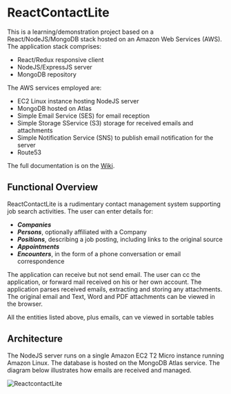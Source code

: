 # ReactContactLite

This is a learning/demonstration project based on a React/NodeJS/MongoDB stack hosted on an Amazon Web Services (AWS). The application stack comprises:

- React/Redux responsive client
- NodeJS/ExpressJS server
- MongoDB repository

The AWS services employed are:

- EC2 Linux instance hosting NodeJS server
- MongoDB hosted on Atlas
- Simple Email Service (SES) for email reception
- Simple Storage SService (S3) storage for received emails and attachments
- Simple Notification Service (SNS) to publish email notification for the server
- Route53

The full documentation is on the [Wiki](https://github.com/rtthomas/ReactContactLite/wiki).

## Functional Overview

ReactContactLite is a rudimentary contact management system supporting job search activities. The user can enter details for:

- ***Companies***
- ***Persons***, optionally affiliated with a Company
- ***Positions***, describing a job posting, including links to the original source
- ***Appointments*** 
- ***Encounters***, in the form of a phone conversation or email correspondence

The application can receive but not send email. The user can cc the application, or forward mail received on his or her own account. The application parses received emails, extracting and storing any attachments. The original email and Text, Word and PDF attachments can be viewed in the browser.

All the entities listed above, plus emails, can ve viewed in sortable tables

## Architecture

The NodeJS server runs on a single Amazon EC2 T2 Micro instance running Amazon Linux. The database is hosted on the MongoDB Atlas service. The diagram below illustrates how emails are received and managed.

![ReactcontactLite](https://user-images.githubusercontent.com/1623386/118016063-cb311080-b309-11eb-9c87-4c12711147cd.gif)





